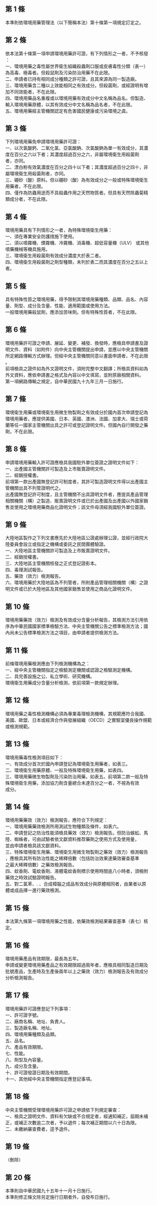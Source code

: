 第 1 條
-------
本準則依環境用藥管理法（以下簡稱本法）第十條第一項規定訂定之。

第 2 條
-------
依本法第十條第一項申請環境用藥許可證，有下列情形之一者，不予核發  
：  
一、環境用藥之毒性屬世界衛生組織殺蟲劑口服或皮膚毒性分類（表一）  
    為高毒、極毒者。但殺鼠劑及污染防治用藥不在此限。  
二、申請者已持有相同成分種類之許可證，且其來源為同一製造廠。  
三、環境用藥含二種以上效能相同之有效成分。但殺菌劑，或經證明有增  
    加不同效能者，不在此限。  
四、環境用藥品名重複或以環境用藥有效成分中文名稱為品名。但製造、  
    輸入環境用藥原體，以其有效成分中文名稱為品名者，不在此限。  
五、環境用藥經主管機關認定有危害國民健康或污染環境之虞。

第 3 條
-------
下列環境用藥免申請環境用藥許可證：  
一、以次氯酸鈣、二氧化氯、亞氯酸鈉、次氯酸鈉為單一有效成分，其濃  
    度在百分之六以下者；其濃度超過百分之六，非屬環境衛生用殺菌劑  
    者，亦同。  
二、漂白粉有效氯濃度在百分之四十以下者；其濃度超過百分之四十，非  
    屬環境衛生用殺菌劑者，亦同。  
三、硼砂（酸）原料。但以硼砂（酸）為有效成分之一般或特殊環境衛生  
    用藥者，不在此限。  
四、僅作為防蟲用途而不具殺蟲作用之天然物質者。但具有天然除蟲菊精  
    類成分者，不在此限。

第 4 條
-------
環境用藥具有下列情形之一者，為特殊環境衛生用藥：  
一、須在專業安全防護措施下使用。  
二、須以噴霧機、煙霧機、冷霧機、消毒機、超低容量機（ULV） 或其他  
    噴藥機械等機具施用。  
三、環境衛生用殺菌劑有效成分濃度大於表二者。  
四、環境衛生用殺菌劑之劑型種類，未列於表二而其濃度在百分之五以上  
    者。

第 5 條
-------
具有特殊性質之環境用藥，得予限制其環境用藥種類、品類、品名、內容  
量、劑型、成分及含量、性能、適用範圍或使用方法。  
一般環境用藥殺鼠劑，應添加苦味劑。但有特殊性質者，不在此限。

第 6 條
-------
環境用藥許可證之申請、展延、變更、補發、換發時，應檢具申請書及證  
明文件、資料（如附件）向中央主管機關提出申請，並應以中央主管機關  
所定網路傳輸方式辦理。但經中央主管機關同意以書面申請者，不在此限  
。  
前項檢具之證件如為外文證明文件，須附完整中文翻譯；所檢具資料如為  
外文資料，應依申請書之格式及內容以中文填寫，並附原廠相關資料。  
第一項網路傳輸之規定，自中華民國九十九年三月一日施行。

第 7 條
-------
環境衛生用藥或環境衛生用微生物製劑之有效成分於國內首次申請登記為  
環境用藥者，應提供美國、日本、英國、澳洲、法國、加拿大、瑞士或荷  
蘭等任一國家主管機關出具之許可或登記證明文件。但國內自行開發之藥  
劑，不在此限。

第 8 條
-------
申請環境用藥輸入許可證應檢具我國駐外單位簽證之證明文件如下：  
一、出產國主管機關許可製造及上市販賣證明文件。  
二、經銷授權書。  
前項第一款出產國無登記許可制度者，其許可製造證明文件得以出產國主  
管機關出具不列管證明代之。  
出產國無登記許可制度，且主管機關不出具證明文件者，應提具產品管理  
相關機關（構）之製造、販賣證明文件或已於出產國及出產國以外國家銷  
售並使用之環境用藥商品化證明文件；該文件毋須經我國駐外單位簽證。

第 9 條
-------
大陸地區製作之下列文書應先於大陸地區公證處辦理公證，並經行政院大  
陸委員會設立或指定之機構或委託之民間團體驗證。  
一、大陸地區主管機關許可製造及上市販賣證明文件。  
二、經銷授權書。  
三、大陸地區主管機關核發之正式登記證影本。  
四、毒理測試報告。  
五、藥效（效力）檢測報告。  
六、環境用藥於大陸地區為不列管者，所附產品管理相關機關（構）之證  
    明文件或已於大陸地區及其他國家銷售並使用之商品化證明文件。

第 10 條
--------
環境用藥藥效（效力）檢測及有效成分含量分析報告，其檢測方法引用依  
序為中華民國國家標準檢驗方法、中央主管機關公告之標準檢測方法；國  
內尚未公告標準檢測方法之項目，由申請者提供檢測方法。

第 11 條
--------
前條環境用藥檢測應由下列檢測機構為之：  
一、經中央主管機關指定之檢驗測定機關或認證之檢驗測定機構。  
二、具完善設施之公、私立學術、研究機構。  
環境衛生用藥成分含量分析檢測，依前項第一款規定辦理。

第 12 條
--------
環境用藥之毒性檢測機構必須為專業毒理檢測機構，其規範應符合我國、  
美國、歐盟、日本或經濟合作與發展組織（OECD）之實驗室優良操作規範  
或檢測規範。

第 13 條
--------
環境用藥毒性檢測項目如下：  
一、有效成分首次於國內申請登記為環境衛生用藥者，如表三。  
二、環境衛生用藥原體、一般及特殊環境衛生用藥，如表四。  
三、環境用藥微生物製劑及污染防治用藥，如表五。前項第二款一般及特  
    殊環境衛生用藥，添加協力劑含量總合未達百分之一者，不視為有效  
    成分。

第 14 條
--------
環境用藥藥效（效力）檢測報告，應符合下列規定：  
一、環境用藥藥效檢測所用測試生物種類及條件，如表六。  
二、申請登記之防治性能須檢具藥效（效力）檢測報告。但防治蜈蚣、馬  
    陸、蜘蛛者，可由試驗者依文獻資料推荐藥劑之使用方式及使用量，  
    並由申請者檢具該文獻資料。  
三、特殊環境衛生用藥、環境衛生用微生物製劑之藥效（效力）檢測報告  
    ，應檢具其所有防治性能之稀釋倍數（包括防治效果達藥效審查基準  
    之最大稀釋倍數）之藥效檢測報告。  
四、蚊香劑、電蚊香劑、液體電蚊香劑標示使用時間逾八小時者，須檢附  
    藥效之時效試驗證明報告。  
五、對二氯苯、. 、合成樟腦之成品有效成分與原體相同者，由業者以原  
    體或成品擇一進行藥效檢測。

第 15 條
--------
本法第九條第一項環境用藥之性能，依藥效檢測結果審查基準（表七）核  
定。

第 16 條
--------
環境用藥產品有效期限，最長為五年。  
申請或變更環境用藥產品之有效期限超過兩年者，應檢具相同製造日期及  
批號產品，生產時及生產後兩年以上之藥效（效力）檢測報告及有效成分  
分析檢測報告。

第 17 條
--------
環境用藥許可證應登記下列事項：  
一、許可證字號。  
二、廠商名稱、地址、負責人。  
三、製造廠名稱、地址。  
四、環境用藥種類及品類。  
五、品名。  
六、產品有效期限。  
七、性能。  
八、劑型及內容量。  
九、成分及含量。  
十、許可證發證日期及有效期間。  
十一、其他經中央主管機關指定應登記事項。

第 18 條
--------
中央主管機關受理環境用藥許可證之申請依下列規定審查：  
一、檢具之證明文件、資料有欠缺或不合規定者，經通知補正，屆期未補  
    正，或補正次數逾二次者，予以退件；每次補正期間以六十日為限。  
二、未繳納審查費者，逕予退件。

第 19 條
--------
（刪除）

第 20 條
--------
本準則自中華民國九十五年十一月十日施行。  
本準則修正條文除另定施行日期者外，自發布日施行。

